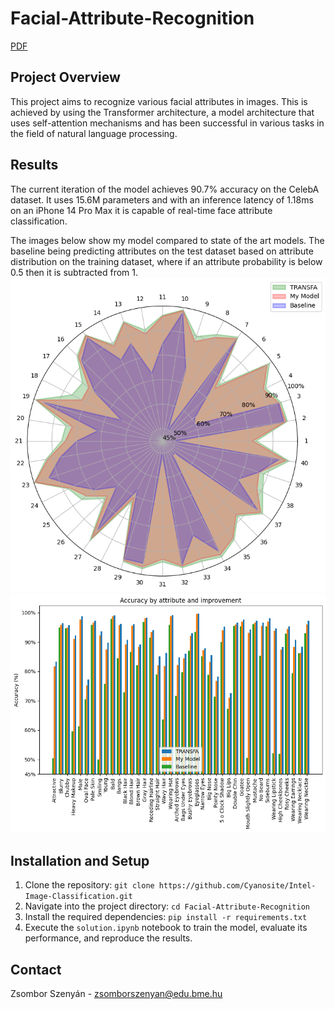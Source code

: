 # Facial-Attribute-Recognition

[PDF](paper.pdf)

## Project Overview

This project aims to recognize various facial attributes in images. This is achieved by using the Transformer architecture, a model architecture that uses self-attention mechanisms and has been successful in various tasks in the field of natural language processing.

## Results

The current iteration of the model achieves 90.7% accuracy on the CelebA dataset.
It uses 15.6M parameters and with an inference latency of 1.18ms on an iPhone 14 Pro Max it is capable of real-time face attribute classification.

The images below show my model compared to state of the art models.
The baseline being predicting attributes on the test dataset based on attribute distribution on the training dataset, where if an attribute probability is below 0.5 then it is subtracted from 1.
![Radar Plot showing the results compared to other models](images/radarplot.png)
![Bar Chart showing the results compared to other models](images/barchart.png)

## Installation and Setup

1. Clone the repository: `git clone https://github.com/Cyanosite/Intel-Image-Classification.git`
2. Navigate into the project directory: `cd Facial-Attribute-Recognition`
3. Install the required dependencies: `pip install -r requirements.txt`
4. Execute the `solution.ipynb` notebook to train the model, evaluate its performance, and reproduce the results.

## Contact

Zsombor Szenyán - zsomborszenyan@edu.bme.hu
